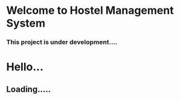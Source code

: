 # Welcome to Hostel Management System

### This project is under development....
# Hello...
## Loading.....